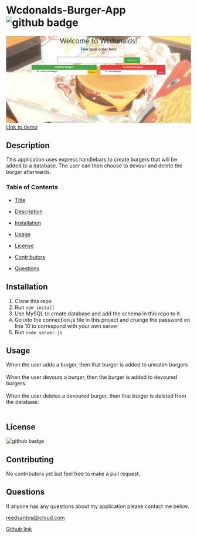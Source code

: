 # Wcdonalds-Burger-App <img src='https://img.shields.io/badge/License-MIT-black' alt='github badge'>
![Screenshot](screenshot.png)
[Link to demo](https://drive.google.com/file/d/1E4LzrqXr-dUt8Jko1NDoyaZVXOO8fduX/view)
## Description
This application uses express handlebars to create burgers that will be added to a database. The user can then choose to devour and delete the burger afterwards.
### Table of Contents
-  [Title](#title)

-  [Description](#description)

-  [Installation](#installation)

-  [Usage](#usage)

-  [License](#license)

-  [Contributors](#contributors)

-  [Questions](#questions)
            
## Installation
1. Clone this repo
2. Run `npm install`          
3. Use MySQL to create database and add the schema in this repo to it
5. Go into the connection.js file in this project and change the password on line 10 to correspond with your own server
6. Run `node server.js`
## Usage
When the user adds a burger, then that burger is added to uneaten burgers </br></br>
When the user devours a burger, then the burger is added to devoured burgers.</br></br>
When the user deletes a devoured burger, then that burger is deleted from the database. </br></br>

## License
<img src='https://img.shields.io/badge/License-MIT-black' alt='github badge'>

## Contributing
No contributors yet but feel free to make a pull request.

## Questions
If anyone has any questions about my application please contact me below.

reedsantos@icloud.com

[Github link](https://github.com/ReedSantos)
